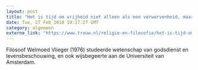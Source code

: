 ```yaml
---
layout: post
title: "Het is tijd om vrijheid niet alleen als een verworvenheid, maar ook als een opdracht te zien"
date: Tue, 27 Feb 2018 19:17:27 GMT
category: algemeen
externe_link: "https://www.trouw.nl/religie-en-filosofie/het-is-tijd-om-vrijheid-niet-alleen-als-een-verworvenheid-maar-ook-als-een-opdracht-te-zien~a3f9389f/"
---
```


Filosoof Welmoed Vlieger (1976) studeerde wetenschap van godsdienst en levensbeschouwing, en ook wijsbegeerte aan de Universiteit van Amsterdam.
